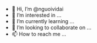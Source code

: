- 👋 Hi, I’m @nguoividai
- 👀 I’m interested in ...
- 🌱 I’m currently learning ...
- 💞️ I’m looking to collaborate on ...
- 📫 How to reach me ...

<!---
nguoividai/nguoividai is a ✨ special ✨ repository because its `README.md` (this file) appears on your GitHub profile.
You can click the Preview link to take a look at your changes.
--->
